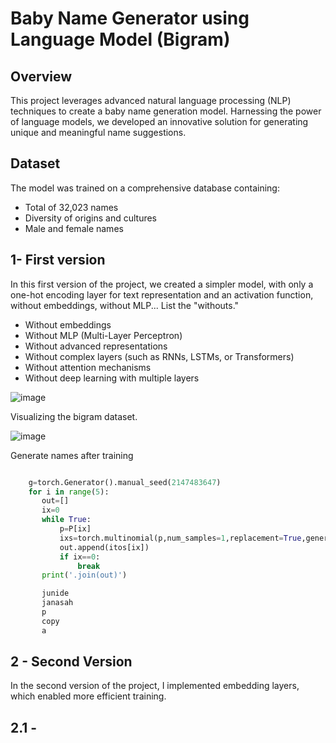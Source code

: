 # Baby Name Generator using Language Model (Bigram)

## Overview

This project leverages advanced natural language processing (NLP) techniques to create a baby name generation model. Harnessing the power of language models, we developed an innovative solution for generating unique and meaningful name suggestions.

## Dataset

The model was trained on a comprehensive database containing:
- Total of 32,023 names
- Diversity of origins and cultures
- Male and female names


## 1- First version

In this first version of the project, we created a simpler model, with only a one-hot encoding layer for text representation and an activation function, without embeddings, without MLP... List the "withouts."
 - Without embeddings
 - Without MLP (Multi-Layer Perceptron)
 - Without advanced representations
 - Without complex layers (such as RNNs, LSTMs, or Transformers)
 - Without attention mechanisms
 - Without deep learning with multiple layers

  ![image](https://github.com/user-attachments/assets/230e104b-ae7d-4fd8-9fdb-99c7a4494823)
  

  Visualizing the bigram dataset.

  ![image](https://github.com/user-attachments/assets/3dec20ce-2653-4c32-803b-ff9d6f67e6e7)
  

   Generate names after training
   
  ``` Python 

      g=torch.Generator().manual_seed(2147483647)
      for i in range(5):
         out=[]
         ix=0
         while True:
             p=P[ix]
             ixs=torch.multinomial(p,num_samples=1,replacement=True,generator=g).item()
             out.append(itos[ix])
             if ix==0:
                 break
         print('.join(out)')

         junide
         janasah
         p
         copy
         a
```
  ##  2 - Second Version
  In the second version of the project, I implemented embedding layers, which enabled more efficient training.

  ## 2.1 - 









